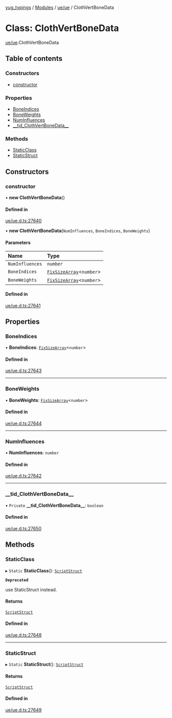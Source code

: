[yug_typings](../README.md) / [Modules](../modules.md) / [ue/ue](../modules/ue_ue.md) / ClothVertBoneData

# Class: ClothVertBoneData

[ue/ue](../modules/ue_ue.md).ClothVertBoneData

## Table of contents

### Constructors

- [constructor](ue_ue.ClothVertBoneData.md#constructor)

### Properties

- [BoneIndices](ue_ue.ClothVertBoneData.md#boneindices)
- [BoneWeights](ue_ue.ClothVertBoneData.md#boneweights)
- [NumInfluences](ue_ue.ClothVertBoneData.md#numinfluences)
- [\_\_tid\_ClothVertBoneData\_\_](ue_ue.ClothVertBoneData.md#__tid_clothvertbonedata__)

### Methods

- [StaticClass](ue_ue.ClothVertBoneData.md#staticclass)
- [StaticStruct](ue_ue.ClothVertBoneData.md#staticstruct)

## Constructors

### constructor

• **new ClothVertBoneData**()

#### Defined in

[ue/ue.d.ts:27640](https://github.com/YugMetaverse/yug_typings/blob/25cad34/ue/ue.d.ts#L27640)

• **new ClothVertBoneData**(`NumInfluences`, `BoneIndices`, `BoneWeights`)

#### Parameters

| Name | Type |
| :------ | :------ |
| `NumInfluences` | `number` |
| `BoneIndices` | [`FixSizeArray`](../interfaces/ue_puerts.FixSizeArray.md)<`number`\> |
| `BoneWeights` | [`FixSizeArray`](../interfaces/ue_puerts.FixSizeArray.md)<`number`\> |

#### Defined in

[ue/ue.d.ts:27641](https://github.com/YugMetaverse/yug_typings/blob/25cad34/ue/ue.d.ts#L27641)

## Properties

### BoneIndices

• **BoneIndices**: [`FixSizeArray`](../interfaces/ue_puerts.FixSizeArray.md)<`number`\>

#### Defined in

[ue/ue.d.ts:27643](https://github.com/YugMetaverse/yug_typings/blob/25cad34/ue/ue.d.ts#L27643)

___

### BoneWeights

• **BoneWeights**: [`FixSizeArray`](../interfaces/ue_puerts.FixSizeArray.md)<`number`\>

#### Defined in

[ue/ue.d.ts:27644](https://github.com/YugMetaverse/yug_typings/blob/25cad34/ue/ue.d.ts#L27644)

___

### NumInfluences

• **NumInfluences**: `number`

#### Defined in

[ue/ue.d.ts:27642](https://github.com/YugMetaverse/yug_typings/blob/25cad34/ue/ue.d.ts#L27642)

___

### \_\_tid\_ClothVertBoneData\_\_

• `Private` **\_\_tid\_ClothVertBoneData\_\_**: `boolean`

#### Defined in

[ue/ue.d.ts:27650](https://github.com/YugMetaverse/yug_typings/blob/25cad34/ue/ue.d.ts#L27650)

## Methods

### StaticClass

▸ `Static` **StaticClass**(): [`ScriptStruct`](ue_ue.ScriptStruct.md)

**`Deprecated`**

use StaticStruct instead.

#### Returns

[`ScriptStruct`](ue_ue.ScriptStruct.md)

#### Defined in

[ue/ue.d.ts:27648](https://github.com/YugMetaverse/yug_typings/blob/25cad34/ue/ue.d.ts#L27648)

___

### StaticStruct

▸ `Static` **StaticStruct**(): [`ScriptStruct`](ue_ue.ScriptStruct.md)

#### Returns

[`ScriptStruct`](ue_ue.ScriptStruct.md)

#### Defined in

[ue/ue.d.ts:27649](https://github.com/YugMetaverse/yug_typings/blob/25cad34/ue/ue.d.ts#L27649)
